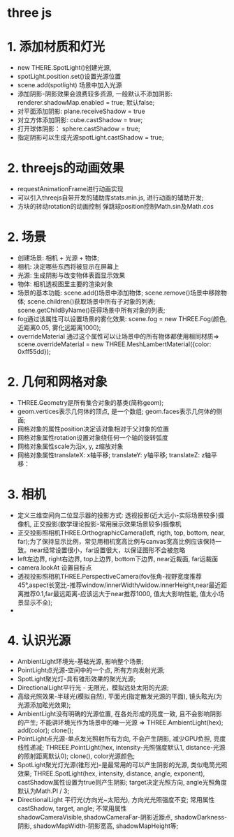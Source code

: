 

# three js

# 1. 添加材质和灯光
* new THERE.SpotLight()创建光源, 
* spotLight.position.set()设置光源位置
* scene.add(spotlight) 场景中加入光源
* 添加阴影-阴影效果会浪费较多资源, 一般默认不添加阴影: renderer.shadowMap.enabled = true; 默认false;
* 对平面添加阴影: plane.receiveShadow = true
* 对立方体添加阴影: cube.castShadow = true;
* 打开球体阴影： sphere.castShadow = true;
* 指定阴影可以生成光源spotLight.castShadow = true;

# 2. threejs的动画效果
* requestAnimationFrame进行动画实现
* 可以引入threejs自带开发的辅助库stats.min.js, 进行动画的辅助开发;
* 方块的转动rotation的动画控制  弹跳球position控制Math.sin及Math.cos

# 2. 场景
* 创建场景: 相机 + 光源 + 物体;
* 相机: 决定哪些东西将被显示在屏幕上
* 光源: 生成阴影与改变物体表面显示效果
* 物体: 相机透视图里主要的渲染对象
* 场景的基本功能: scene.add()场景中添加物体; scene.remove()场景中移除物体; scene.children()获取场景中所有子对象的列表; scene.getChildByName()获得场景中所有对象的列表;
* fog通过该属性可以设置场景的雾化效果: scene.fog = new THREE.Fog(颜色, 近距离0.05, 雾化远距离1000);
* overrideMaterial 通过这个属性可以让场景中的所有物体都使用相同材质=> scene.overrideMaterial = new THREE.MeshLambertMaterial({color: 0xff55dd}); 

# 2. 几何和网格对象
* THREE.Geometry是所有集合对象的基类(简称geom);
* geom.vertices表示几何体的顶点, 是一个数组; geom.faces表示几何体的侧面;
* 网格对象的属性position决定该对象相对于父对象的位置
* 网格对象属性rotation设置对象绕任何一个轴的旋转弧度
* 网格对象属性scale为沿x, y, z缩放对象
* 网格对象属性translateX: x轴平移; translateY: y轴平移; translateZ: z轴平移：

# 3. 相机
* 定义三维空间向二位显示器的投影方式: 透视投影(近大远小-实际场景较多)摄像机, 正交投影(数学理论投影-常用展示效果场景较多)摄像机
* 正交投影照相机THREE.OrthographicCamera(left, rigth, top, bottom, near, far);为了保持显示比例，常见用相机宽高比例与canvas宽高比例应该保持一致。near经常设置很小，far设置很大，以保证图形不会被忽略
* left左边界, right右边界, top上边界, bottom下边界, near近裁面, far远裁面
* camera.lookAt 设置目标点
* 透视投影照相机THREE.PerspectiveCamera(fov张角-视野宽度推荐45°,aspect长宽比-推荐window/innerWidth/widow.innerHeight,near最近距离推荐0.1,far最远距离-应该远大于near推荐1000, 值太大影响性能, 值太小场景显示不全);
* 

# 4. 认识光源
* AmbientLight环境光-基础光源, 影响整个场景;
* PointLight点光源-空间中的一个点, 所有方向发射光源;
* SpotLight聚光灯-具有锥形效果的聚光光源;
* DirectionalLight平行光 - 无限光，模拟远处太阳的光源;
* 高级光照效果-半球光(模拟自然), 平面光(指定散发光源的平面), 镜头眩光(为光源添加眩光效果);
* AmbientLight没有明确的光源位置, 在各处形成的亮度一致, 且不会影响阴影的产生; 不能讲环境光作为场景中的唯一光源 => THREE.AmbientLight(hex); add(color); clone();
* PointLight点光源-单点发光照射所有方向, 不会产生阴影, 减少GPU负担, 亮度线性递减; THREEE.PointLight(hex, intensity-光照强度默认1, distance-光源的照射距离默认0); clone(), color光源颜色;  
* SpotLight聚光灯光源(锥形光)-是最常用的可以产生阴影的光源, 类似电筒光照效果; THREE.SpotLight(hex, intensity, distance, angle, exponent), castShadow属性设置为true则产生阴影; target决定光照方向, angle光照角度默认为Math.PI / 3;
* DirectionalLight 平行光(方向光~太阳光), 方向光光照强度不变; 常用属性castShadow, target, angle; 不常用属性shadowCameraVisible,shadowCameraFar-阴影近距点, shadowDarkness-阴影, shadowMapWidth-阴影宽高, shadowMapHeight等;



